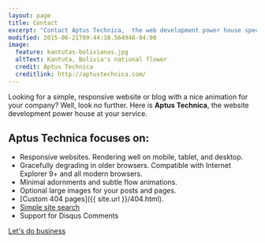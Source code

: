 ```yaml
---
layout: page
title: Contact
excerpt: "Contact Aptus Technica,  the web development power house specializing in web animations."
modified: 2015-06-21T09:44:38.564948-04:00
image:
  feature: kantutas-bolivianas.jpg
  altText: Kantuta, Bolivia's national flower
  credit: Aptus Technica
  creditlink: http://aptustechnica.com/
---
```


Looking for a simple, responsive website or blog with a nice animation for your company? Well, look no further. Here is **Aptus Technica**, the website development power house at your service.

## Aptus Technica focuses on:

* Responsive websites. Rendering well on mobile, tablet, and desktop.
* Gracefully degrading in older browsers. Compatible with Internet Explorer 9+ and all modern browsers.
* Minimal adornments and subtle flow animations.
* Optional large images for your posts and pages.
* [Custom 404 pages]({{ site.url }}/404.html).
* [Simple site search](https://github.com/christian-fei/Simple-Jekyll-Search)
* Support for Disqus Comments

<a markdown="0" href="{{ site.url }}/contact" class="btn">Let's do business</a>

[^1]: Example: *domain.com/category-name/post-title*
